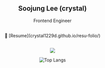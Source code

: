 <br />

<div align="center">
<h2>Soojung Lee (crystal)</h2>
<p>Frontend Engineer</p>
</div>

<br />

<div align="center">
📄 [Resume](crystal1229d.github.io/resu-folio/)
</div>

<br/>

<p align="center">
  <a href="https://skillicons.dev">
    <img src="https://skillicons.dev/icons?i=js,ts,react,redux,styledcomponents,php,mysql" />
  </a>
</p>


<div align="center">

![Top Langs](https://github-readme-stats.vercel.app/api/top-langs/?username=crystal1229d&layout=compact)

</div>
